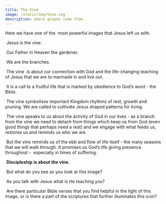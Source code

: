 ```yaml
---
title: The Vine
image: /static/img/Vine.svg
description: where grapes come from
---
```

Here we have one of the  most powerful images that Jesus left us with.

 Jesus is the vine. 

 Our Father in Heaven the gardener.

 We are the branches. 

 The vine  is about our connection with God and the life-changing teaching of Jesus that we are to marinade in and live out. 

 It is a call to a fruitful life that is marked by obedience to God’s word - the Bible.

 The vine symbolises important Kingdom rhythms of rest, growth and pruning. We are called to cultivate Jesus shaped patterns for living.

 The vine speaks to us about the activity of God in our lives - as a branch from the vine we need to detach from things which keep us from God (even good things that perhaps need a rest) and we engage with what feeds us, restores us and reminds us who we are.

 But the vine reminds us of the ebb and flow of life itself - the many seasons that we will walk through. It promises us God’s life giving presence throughout -  especially in times of suffering.

 **Discipleship is about the vine.**

 But what do you see as you look at this image? 

 As you talk with Jesus what is He teaching you? 

 Are there particular Bible verses that you find helpful in the light of this image, or is there a part of the scriptures that further illuminates this icon?